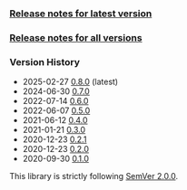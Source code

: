### [Release notes for latest version](latest.md)

### [Release notes for all versions](full.md)

### Version History

* 2025-02-27 [0.8.0](0.8.0.md) (latest)
* 2024-06-30 [0.7.0](0.7.0.md)
* 2022-07-14 [0.6.0](0.6.0.md)
* 2022-06-07 [0.5.0](0.5.0.md)
* 2021-06-12 [0.4.0](0.4.0.md)
* 2021-01-21 [0.3.0](0.3.0.md)
* 2020-12-23 [0.2.1](0.2.1.md)
* 2020-12-23 [0.2.0](0.2.0.md)
* 2020-09-30 [0.1.0](0.1.0.md)


This library is strictly following [SemVer 2.0.0](https://semver.org/spec/v2.0.0.html).